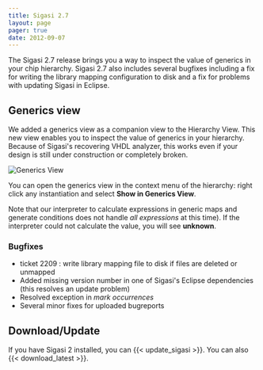 ```yaml
---
title: Sigasi 2.7
layout: page
pager: true
date: 2012-09-07
---
```

The Sigasi 2.7 release brings you a way to inspect the value of generics
in your chip hierarchy. Sigasi 2.7 also includes several bugfixes including a fix for writing the library mapping configuration to disk and a fix for problems with updating
Sigasi in Eclipse.

Generics view
-------------

We added a generics view as a companion view to the Hierarchy View. This
new view enables you to inspect the value of generics in your hierarchy.
Because of Sigasi's recovering VHDL analyzer, this works even if your
design is still under construction or completely broken.

![Generics View](/img/releasenotes/2.7/generics_view.png "Generics View")

You can open the generics view in the context menu of the hierarchy:
right click any instantiation and select **Show in Generics View**.

Note that our interpreter to calculate expressions in generic maps and
generate conditions does not handle *all expressions* at this
time). If the interpreter could
not calculate the value, you will see **unknown**.

### Bugfixes

-   ticket 2209 : write library mapping file to disk if files are
    deleted or unmapped
-   Added missing version number in one of Sigasi's Eclipse dependencies
    (this resolves an update problem)
-   Resolved exception in *mark occurrences*
-   Several minor fixes for uploaded bugreports

Download/Update
---------------

If you have Sigasi 2 installed, you can {{< update_sigasi >}}. You can also {{< download_latest >}}.
